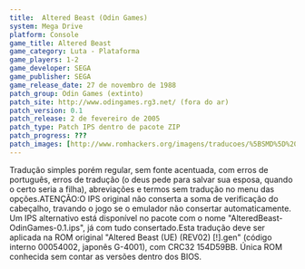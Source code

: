 ```yaml
---
title:  Altered Beast (Odin Games)
system: Mega Drive
platform: Console
game_title: Altered Beast
game_category: Luta - Plataforma
game_players: 1-2
game_developer: SEGA
game_publisher: SEGA
game_release_date: 27 de novembro de 1988
patch_group: Odin Games (extinto)
patch_site: http://www.odingames.rg3.net/ (fora do ar)
patch_version: 0.1
patch_release: 2 de fevereiro de 2005
patch_type: Patch IPS dentro de pacote ZIP
patch_progress: ???
patch_images: [http://www.romhackers.org/imagens/traducoes/%5BSMD%5D%20Altered%20Beast%20-%20Odin%20Games%20-%201.png,http://www.romhackers.org/imagens/traducoes/%5BSMD%5D%20Altered%20Beast%20-%20Odin%20Games%20-%202.png,http://www.romhackers.org/imagens/traducoes/%5BSMD%5D%20Altered%20Beast%20-%20Odin%20Games%20-%203.png]
---
```

Tradução simples porém regular, sem fonte acentuada, com erros de português, erros de tradução (o deus pede para salvar sua esposa, quando o certo seria a filha), abreviações e termos sem tradução no menu das opções.ATENÇÃO:O IPS original não conserta a soma de verificação do cabeçalho, travando o jogo se o emulador não consertar automaticamente. Um IPS alternativo está disponível no pacote com o nome "AlteredBeast-OdinGames-0.1.ips", já com tudo consertado.Esta tradução deve ser aplicada na ROM original "Altered Beast (UE) (REV02) [!].gen" (código interno 00054002, japonês G-4001), com CRC32 154D59BB. Única ROM conhecida sem contar as versões dentro dos BIOS.